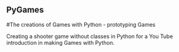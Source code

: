 ## PyGames
#The creations of Games with Python - prototyping Games 

Creating a shooter game without classes in Python for a You Tube introduction in making Games with Python. 
